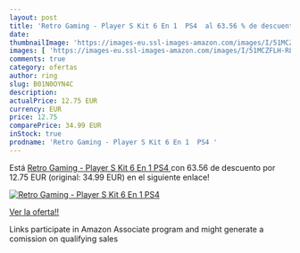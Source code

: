 ```yaml
---
layout: post
title: 'Retro Gaming - Player S Kit 6 En 1  PS4  al 63.56 % de descuento'
date: 
thumbnailImage: 'https://images-eu.ssl-images-amazon.com/images/I/51MCZFLH-RL._SL200_.jpg'
images: [ 'https://images-eu.ssl-images-amazon.com/images/I/51MCZFLH-RL._SL200_.jpg' ]
comments: true
category: ofertas
author: ring
slug: B01N0OYN4C
description:
actualPrice: 12.75 EUR
currency: EUR
price: 12.75
comparePrice: 34.99 EUR
inStock: true
prodname: 'Retro Gaming - Player S Kit 6 En 1  PS4 '
---
```


Está [Retro Gaming - Player S Kit 6 En 1  PS4 ](https://www.amazon.es/dp/B01N0OYN4C/?tag=tolees-21) con 63.56 de descuento por 12.75 EUR (original: 34.99 EUR) en el siguiente enlace!

[![Retro Gaming - Player S Kit 6 En 1  PS4 ](https://images-eu.ssl-images-amazon.com/images/I/51MCZFLH-RL._SL200_.jpg)](https://www.amazon.es/dp/B01N0OYN4C/?tag=tolees-21)

[Ver la oferta!!](https://www.amazon.es/dp/B01N0OYN4C/?tag=tolees-21)

Links participate in Amazon Associate program and might generate a comission on qualifying sales


